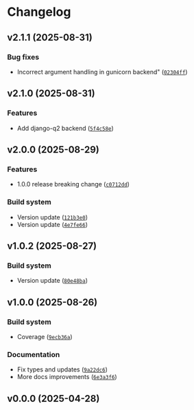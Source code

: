 # Changelog

## v2.1.1 (2025-08-31)

### Bug fixes

- Incorrect argument handling in gunicorn backend" ([`02304ff`](https://github.com/nanorepublica/django-prodserver/commit/02304ffa29a70f76ce7a7bb987640c48c5224338))

## v2.1.0 (2025-08-31)

### Features

- Add django-q2 backend ([`5f4c58e`](https://github.com/nanorepublica/django-prodserver/commit/5f4c58e1645f8cd322e75d48f8ddae3ca4ba5058))

## v2.0.0 (2025-08-29)

### Features

- 1.0.0 release breaking change ([`c0712dd`](https://github.com/nanorepublica/django-prodserver/commit/c0712dd8bbe02fb19ae94e079c6b3b85e94f5ed9))

### Build system

- Version update ([`121b3e0`](https://github.com/nanorepublica/django-prodserver/commit/121b3e0c68f68b63b1fcca17019f820dd93fdcf8))
- Version update ([`4e7fe66`](https://github.com/nanorepublica/django-prodserver/commit/4e7fe66a7b1eea807130bb5fa902983cdec20220))

## v1.0.2 (2025-08-27)

### Build system

- Version update ([`80e48ba`](https://github.com/nanorepublica/django-prodserver/commit/80e48ba0c74b5be3878d865c9e245b9040072b3d))

## v1.0.0 (2025-08-26)

### Build system

- Coverage ([`9ecb36a`](https://github.com/nanorepublica/django-prodserver/commit/9ecb36a22095933cdbe5daf6b4f3342f7a833692))

### Documentation

- Fix types and updates ([`9a22dc6`](https://github.com/nanorepublica/django-prodserver/commit/9a22dc683a6bfd56657e5b3c76273bd300e96c0b))
- More docs improvements ([`6e3a3f6`](https://github.com/nanorepublica/django-prodserver/commit/6e3a3f66802430cabee1aee710af853c8cc19932))

## v0.0.0 (2025-04-28)
